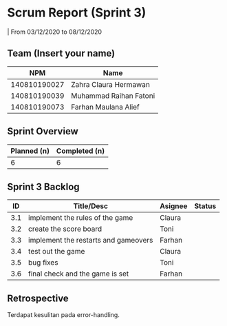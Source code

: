 # Scrum Report (Sprint 3)
| From 03/12/2020 to 08/12/2020

## Team (Insert your name)
| NPM           | Name        |
| ------------- |-------------|
| 140810190027  | Zahra Claura Hermawan    |
| 140810190039  | Muhammad Raihan Fatoni    |
| 140810190073  | Farhan Maulana Alief |

## Sprint Overview
| Planned (n)   | Completed (n) |
| ------------- |-------------- |
| 6             | 6             |

## Sprint 3 Backlog

| ID  | Title/Desc | Asignee | Status |
| --- | ---------- | ------- | ------ |
| 3.1 | implement the rules of the game| Claura |
| 3.2 | create the score board| Toni |
| 3.3 | implement the restarts and gameovers| Farhan |
| 3.4 | test out the game| Claura |
| 3.5 | bug fixes| Toni |
| 3.6 | final check and the game is set| Farhan |

## Retrospective 

Terdapat kesulitan pada error-handling.

